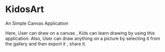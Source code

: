 # KidosArt
An Simple Canvas Application

Here, User can draw on a canvas , Kids can learn drawing by using this application.
Also, User can draw anything on a picture by selecting it from the gallery and then export it , share it.
